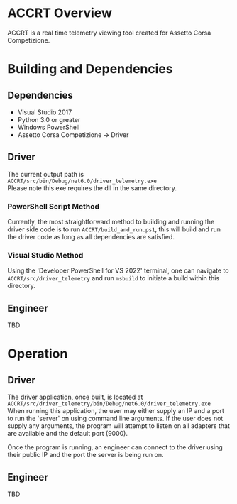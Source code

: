# ACCRT Overview
ACCRT is a real time telemetry viewing tool created for Assetto Corsa Competizione.  


# Building and Dependencies

## Dependencies
- Visual Studio 2017
- Python 3.0 or greater
- Windows PowerShell
- Assetto Corsa Competizione -> Driver 

## Driver
The current output path is `ACCRT/src/bin/Debug/net6.0/driver_telemetry.exe`  
Please note this exe requires the dll in the same directory.  

### PowerShell Script Method
Currently, the most straightforward method to building and running the driver 
side code is to run `ACCRT/build_and_run.ps1`, this will build and run the driver 
code as long as all dependencies are satisfied.

### Visual Studio Method
Using the 'Developer PowerShell for VS 2022' terminal, one can navigate to 
`ACCRT/src/driver_telemetry` and run `msbuild` to initiate a build within 
this directory.

## Engineer
TBD


# Operation

## Driver
The driver application, once built, is located at 
`ACCRT/src/driver_telemetry/bin/Debug/net6.0/driver_telemetry.exe`  
When running this application, the user may either supply an IP and a port to run 
the 'server' on using command line arguments. If the user does not supply any 
arguments, the program will attempt to listen on all adapters that are available and 
the default port (9000).

Once the program is running, an engineer can connect to the driver using their 
public IP and the port the server is being run on.

## Engineer
TBD
